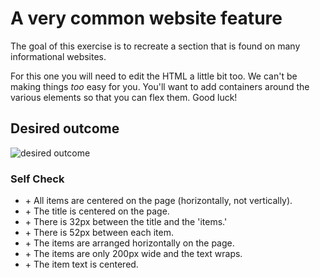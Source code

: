 # A very common website feature

The goal of this exercise is to recreate a section that is found on many informational websites.

For this one you will need to edit the HTML a little bit too. We can't be making things _too_ easy for you. You'll want to add containers around the various elements so that you can flex them. Good luck!

## Desired outcome

![desired outcome](./desired-outcome.png)

### Self Check

- \+ All items are centered on the page (horizontally, not vertically).
- \+ The title is centered on the page.
- \+ There is 32px between the title and the 'items.'
- \+ There is 52px between each item.
- \+ The items are arranged horizontally on the page.
- \+ The items are only 200px wide and the text wraps.
- \+ The item text is centered.
